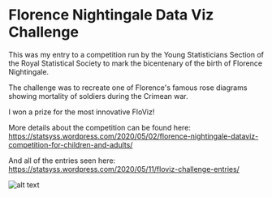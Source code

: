 # Florence Nightingale Data Viz Challenge 

This was my entry to a competition run by the Young Statisticians Section of the Royal Statistical Society to mark the bicentenary of the birth of Florence Nightingale.

The challenge was to recreate one of Florence's famous rose diagrams showing mortality of soldiers during the Crimean war.

I won a prize for the most innovative FloViz!

More details about the competition can be found here:
https://statsyss.wordpress.com/2020/05/02/florence-nightingale-dataviz-competition-for-children-and-adults/

And all of the entries seen here:
https://statsyss.wordpress.com/2020/05/11/floviz-challenge-entries/

![alt text](https://github.com/sianbladon/Data-Viz/blob/master/FloViz-Challenge-may-2020/floviz.gif)
